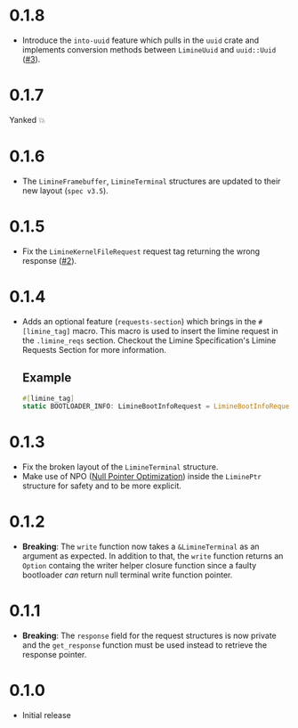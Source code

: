 # 0.1.8
* Introduce the `into-uuid` feature which pulls in the `uuid` crate and implements conversion methods between `LimineUuid` and `uuid::Uuid` ([#3](https://github.com/limine-bootloader/limine-rs/pull/3)).

# 0.1.7
Yanked :boom:

# 0.1.6
* The `LimineFramebuffer`, `LimineTerminal` structures are updated to their new layout (`spec v3.5`).

# 0.1.5
* Fix the `LimineKernelFileRequest` request tag returning the wrong response ([#2](https://github.com/limine-bootloader/limine-rs/pull/2)).

# 0.1.4
* Adds an optional feature (`requests-section`) which brings in the `#[limine_tag]` macro. This macro is used to
  insert the limine request in the `.limine_reqs` section. Checkout the Limine Specification's Limine Requests 
  Section for more information.

  ## Example
  ```rust
  #[limine_tag]
  static BOOTLOADER_INFO: LimineBootInfoRequest = LimineBootInfoRequest::new(0);
  ```

# 0.1.3
* Fix the broken layout of the `LimineTerminal` structure.
* Make use of NPO ([Null Pointer Optimization](https://doc.rust-lang.org/std/option/index.html#representation)) inside the `LiminePtr` structure for safety and to be more explicit.

# 0.1.2
* **Breaking**: The `write` function now takes a `&LimineTerminal` as an argument as expected. In addition to that, the
                `write` function returns an `Option` containg the writer helper closure function since a faulty bootloader *can*
                return null terminal write function pointer.

# 0.1.1
* **Breaking**: The `response` field for the request structures is now private and the `get_response` function must be used instead to retrieve the response pointer.

# 0.1.0
* Initial release
